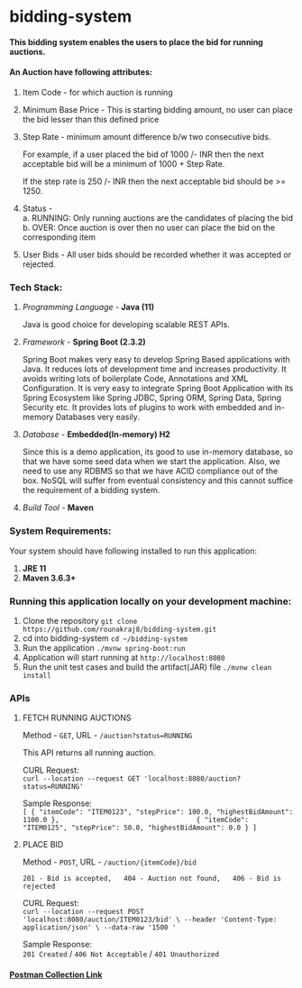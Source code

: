 # bidding-system

#### This bidding system enables the users to place the bid for running auctions.

#### An Auction have following attributes:
1. Item Code - for which auction is running
2. Minimum Base Price - This is starting bidding amount, no user can place the bid
lesser than this defined price
3. Step Rate - minimum amount difference b/w two consecutive bids.  
 
    For example, if a
user placed the bid of 1000 /- INR then the next acceptable bid will be a minimum of
1000 + Step Rate.  

    If the step rate is 250 /- INR then the next acceptable bid should
be >= 1250.
4. Status -  
a.   RUNNING: Only running auctions are the candidates of placing the bid   
b. OVER: Once auction is over then no user can place the bid on the
corresponding item

5. User Bids - All user bids should be recorded whether it was accepted or rejected.

### Tech Stack:
1. *Programming Language* - **Java (11)**

    Java is good choice for developing scalable REST APIs.

2. *Framework* - **Spring Boot (2.3.2)**

    Spring Boot makes very easy to develop Spring Based applications with Java. 
    It reduces lots of development time and increases productivity. 
    It avoids writing lots of boilerplate Code, Annotations and XML Configuration. 
    It is very easy to integrate Spring Boot Application with its Spring Ecosystem like Spring JDBC, 
    Spring ORM, Spring Data, Spring Security etc. It provides lots of plugins to work with embedded and in-memory Databases very easily.

3. *Database* - **Embedded(In-memory) H2**  

    Since this is a demo application, its good to use in-memory database, 
    so that we have some seed data when we start the application.
    Also, we need to use any RDBMS so that we have ACID compliance out of the box.
    NoSQL will suffer from eventual consistency and this cannot suffice the requirement of a bidding system.
    
4. *Build Tool* - **Maven**    

### System Requirements:
Your system should have following installed to run this application:

   1. **JRE 11**  
   2. **Maven 3.6.3+**

### Running this application locally on your development machine:
1. Clone the repository
`git clone https://github.com/rounakraj8/bidding-system.git`
2. cd into bidding-system `cd ~/bidding-system`
3. Run the application `./mvnw spring-boot:run`
4. Application will start running at `http://localhost:8080`
5. Run the unit test cases and build the artifact(JAR) file `./mvnw clean install`

### APIs

1. FETCH RUNNING AUCTIONS  

    Method - `GET`,  URL - `/auction?status=RUNNING`  
    
    This API returns all running auction.  
    
    CURL Request:  
    `curl --location --request GET 'localhost:8080/auction?status=RUNNING'`
    
    Sample Response:  
    `[
         {
             "itemCode": "ITEM0123",
             "stepPrice": 100.0,
             "highestBidAmount": 1100.0
         },                                 
         {
             "itemCode": "ITEM0125",
             "stepPrice": 50.0,
             "highestBidAmount": 0.0
         }
     ]`
     
2. PLACE BID    

    Method - `POST`,  URL - `/auction/{itemCode}/bid` 
      
     `201 - Bid is accepted,  
      404 - Auction not found,  
      406 - Bid is rejected`  
      
    CURL Request:  
     `curl --location --request POST 'localhost:8080/auction/ITEM0123/bid' \
      --header 'Content-Type: application/json' \
      --data-raw '1500
      '`   
      
    Sample Response:   
      `201 Created` / `406 Not Acceptable` / `401 Unauthorized`


 #### <a href="https://github.com/rounakraj8/bidding-system/blob/main/BiddingSystem.postman_collection.json" target="_blank">Postman Collection Link</a>